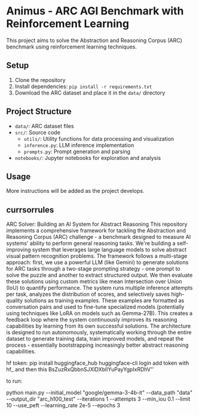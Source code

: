 # Animus - ARC AGI Benchmark with Reinforcement Learning

This project aims to solve the Abstraction and Reasoning Corpus (ARC) benchmark using reinforcement learning techniques.

## Setup

1. Clone the repository
2. Install dependencies: `pip install -r requirements.txt`
3. Download the ARC dataset and place it in the `data/` directory

## Project Structure

- `data/`: ARC dataset files
- `src/`: Source code
  - `utils/`: Utility functions for data processing and visualization
  - `inference.py`: LLM inference implementation
  - `prompts.py`: Prompt generation and parsing
- `notebooks/`: Jupyter notebooks for exploration and analysis

## Usage

More instructions will be added as the project develops. 



## currsorrules
ARC Solver: Building an AI System for Abstract Reasoning
This repository implements a comprehensive framework for tackling the Abstraction and Reasoning Corpus (ARC) challenge - a benchmark designed to measure AI systems' ability to perform general reasoning tasks. We're building a self-improving system that leverages large language models to solve abstract visual pattern recognition problems. The framework follows a multi-stage approach: first, we use a powerful LLM (like Gemini) to generate solutions for ARC tasks through a two-stage prompting strategy - one prompt to solve the puzzle and another to extract structured output. We then evaluate these solutions using custom metrics like mean Intersection over Union (IoU) to quantify performance. The system runs multiple inference attempts per task, analyzes the distribution of scores, and selectively saves high-quality solutions as training examples. These examples are formatted as conversation pairs and used to fine-tune specialized models (potentially using techniques like LoRA on models such as Gemma-27B). This creates a feedback loop where the system continuously improves its reasoning capabilities by learning from its own successful solutions. The architecture is designed to run autonomously, systematically working through the entire dataset to generate training data, train improved models, and repeat the process - essentially bootstrapping increasingly better abstract reasoning capabilities.


hf token:
pip install huggingface_hub
huggingface-cli login
add token with hf_ and then this BsZuzRxQbbnSJXlDXblIYuPayYgpIxRDhV''



to run:

python main.py   --initial_model "google/gemma-3-4b-it"   --data_path "data"   --output_dir "arc_h100_test"   --iterations 1   --attempts 3   --min_iou 0.1   --limit 10   --use_peft   --learning_rate 2e-5   --epochs 3